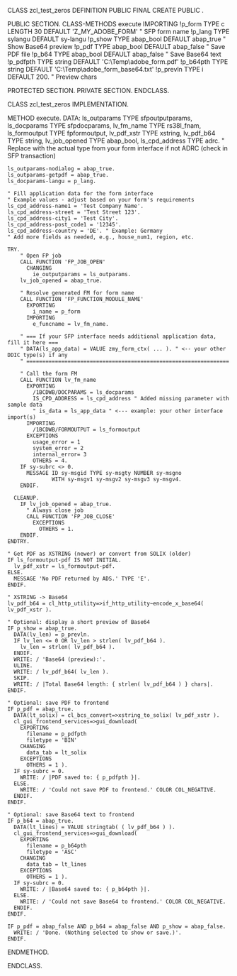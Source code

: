 CLASS zcl_test_zeros DEFINITION
  PUBLIC
  FINAL
  CREATE PUBLIC .

  PUBLIC SECTION.
    CLASS-METHODS execute
      IMPORTING
        !p_form   TYPE c LENGTH 30 DEFAULT 'Z_MY_ADOBE_FORM' " SFP form name
        !p_lang   TYPE sylangu DEFAULT sy-langu
        !p_show   TYPE abap_bool DEFAULT abap_true " Show Base64 preview
        !p_pdf    TYPE abap_bool DEFAULT abap_false " Save PDF file
        !p_b64    TYPE abap_bool DEFAULT abap_false " Save Base64 text
        !p_pdfpth TYPE string DEFAULT 'C:\Temp\adobe_form.pdf'
        !p_b64pth TYPE string DEFAULT 'C:\Temp\adobe_form_base64.txt'
        !p_prevln TYPE i DEFAULT 200. " Preview chars

  PROTECTED SECTION.
  PRIVATE SECTION.
ENDCLASS.

CLASS zcl_test_zeros IMPLEMENTATION.

  METHOD execute.
    DATA: ls_outparams TYPE sfpoutputparams,
          ls_docparams TYPE sfpdocparams,
          lv_fm_name TYPE rs38l_fnam,
          ls_formoutput TYPE fpformoutput,
          lv_pdf_xstr TYPE xstring,
          lv_pdf_b64 TYPE string,
          lv_job_opened TYPE abap_bool,
          ls_cpd_address TYPE adrc. " Replace with the actual type from your form interface if not ADRC (check in SFP transaction)

    ls_outparams-nodialog = abap_true.
    ls_outparams-getpdf = abap_true.
    ls_docparams-langu = p_lang.

    " Fill application data for the form interface
    " Example values - adjust based on your form's requirements
    ls_cpd_address-name1 = 'Test Company Name'.
    ls_cpd_address-street = 'Test Street 123'.
    ls_cpd_address-city1 = 'Test City'.
    ls_cpd_address-post_code1 = '12345'.
    ls_cpd_address-country = 'DE'. " Example: Germany
    " Add more fields as needed, e.g., house_num1, region, etc.

    TRY.
        " Open FP job
        CALL FUNCTION 'FP_JOB_OPEN'
          CHANGING
            ie_outputparams = ls_outparams.
        lv_job_opened = abap_true.

        " Resolve generated FM for form name
        CALL FUNCTION 'FP_FUNCTION_MODULE_NAME'
          EXPORTING
            i_name = p_form
          IMPORTING
            e_funcname = lv_fm_name.

        " === If your SFP interface needs additional application data, fill it here ===
        " DATA(ls_app_data) = VALUE zmy_form_ctx( ... ). " <-- your other DDIC type(s) if any
        " ================================================================

        " Call the form FM
        CALL FUNCTION lv_fm_name
          EXPORTING
            /1BCDWB/DOCPARAMS = ls_docparams
            IS_CPD_ADDRESS = ls_cpd_address " Added missing parameter with sample data
            " is_data = ls_app_data " <--- example: your other interface import(s)
          IMPORTING
            /1BCDWB/FORMOUTPUT = ls_formoutput
          EXCEPTIONS
            usage_error = 1
            system_error = 2
            internal_error= 3
            OTHERS = 4.
        IF sy-subrc <> 0.
          MESSAGE ID sy-msgid TYPE sy-msgty NUMBER sy-msgno
                  WITH sy-msgv1 sy-msgv2 sy-msgv3 sy-msgv4.
        ENDIF.

      CLEANUP.
        IF lv_job_opened = abap_true.
          " Always close job
          CALL FUNCTION 'FP_JOB_CLOSE'
            EXCEPTIONS
              OTHERS = 1.
        ENDIF.
    ENDTRY.

    " Get PDF as XSTRING (newer) or convert from SOLIX (older)
    IF ls_formoutput-pdf IS NOT INITIAL.
      lv_pdf_xstr = ls_formoutput-pdf.
    ELSE.
      MESSAGE 'No PDF returned by ADS.' TYPE 'E'.
    ENDIF.

    " XSTRING -> Base64
    lv_pdf_b64 = cl_http_utility=>if_http_utility~encode_x_base64( lv_pdf_xstr ).

    " Optional: display a short preview of Base64
    IF p_show = abap_true.
      DATA(lv_len) = p_prevln.
      IF lv_len <= 0 OR lv_len > strlen( lv_pdf_b64 ).
        lv_len = strlen( lv_pdf_b64 ).
      ENDIF.
      WRITE: / 'Base64 (preview):'.
      ULINE.
      WRITE: / lv_pdf_b64( lv_len ).
      SKIP.
      WRITE: / |Total Base64 length: { strlen( lv_pdf_b64 ) } chars|.
    ENDIF.

    " Optional: save PDF to frontend
    IF p_pdf = abap_true.
      DATA(lt_solix) = cl_bcs_convert=>xstring_to_solix( lv_pdf_xstr ).
      cl_gui_frontend_services=>gui_download(
        EXPORTING
          filename = p_pdfpth
          filetype = 'BIN'
        CHANGING
          data_tab = lt_solix
        EXCEPTIONS
          OTHERS = 1 ).
      IF sy-subrc = 0.
        WRITE: / |PDF saved to: { p_pdfpth }|.
      ELSE.
        WRITE: / 'Could not save PDF to frontend.' COLOR COL_NEGATIVE.
      ENDIF.
    ENDIF.

    " Optional: save Base64 text to frontend
    IF p_b64 = abap_true.
      DATA(lt_lines) = VALUE stringtab( ( lv_pdf_b64 ) ).
      cl_gui_frontend_services=>gui_download(
        EXPORTING
          filename = p_b64pth
          filetype = 'ASC'
        CHANGING
          data_tab = lt_lines
        EXCEPTIONS
          OTHERS = 1 ).
      IF sy-subrc = 0.
        WRITE: / |Base64 saved to: { p_b64pth }|.
      ELSE.
        WRITE: / 'Could not save Base64 to frontend.' COLOR COL_NEGATIVE.
      ENDIF.
    ENDIF.

    IF p_pdf = abap_false AND p_b64 = abap_false AND p_show = abap_false.
      WRITE: / 'Done. (Nothing selected to show or save.)'.
    ENDIF.

  ENDMETHOD.

ENDCLASS.
